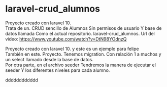 # laravel-crud_alumnos
Proyecto creado con laravel 10.    
Trata de un. CRUD sencillo de Alumnos Sin permisos de usuario Y base de datos llamada Como el actual repositorio. laravel-crud_alumnos.    Url del video: https://www.youtube.com/watch?v=DtN98YOdnzQ

Proyecto creado con laravel 10.  y este es un ejemplo para felipe  
También en este. Proyecto. Tenemos  migration. Con relación 1 a muchos y un select llamado desde la base de datos.  
Por otra parte, en el archivo seeder Tendremos la manera de ejecutar el seeder Y los diferentes niveles para cada alumno.


dddddddddddd
